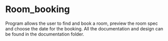 # Room_booking 

Program allows the user to find and book a room, preview the room spec and choose the date for the booking. All the documentation and design can be found in the documentation folder.
